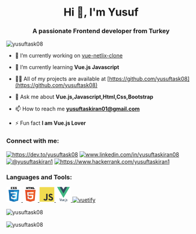 <h1 align="center">Hi 👋, I'm Yusuf</h1>
<h3 align="center">A passionate Frontend developer from Turkey</h3>

<p align="left"> <img src="https://komarev.com/ghpvc/?username=yusuftask08&label=Profile%20views&color=0e75b6&style=flat" alt="yusuftask08" /> </p>

- 🔭 I’m currently working on [vue-netlix-clone](https://github.com/yusuftask08/vue-netflix-clone)

- 🌱 I’m currently learning **Vue.js Javascript**

- 👨‍💻 All of my projects are available at [https://github.com/yusuftask08](https://github.com/yusuftask08)

- 💬 Ask me about **Vue.js,Javascript,Html,Css,Bootstrap**

- 📫 How to reach me **yusuftaskiran01@gmail.com**

- ⚡ Fun fact **I am Vue.js Lover**

<h3 align="left">Connect with me:</h3>
<p align="left">
<a href="https://dev.to/https://dev.to/yusuftask08" target="blank"><img align="center" src="https://cdn.jsdelivr.net/npm/simple-icons@3.0.1/icons/dev-dot-to.svg" alt="https://dev.to/yusuftask08" height="30" width="40" /></a>
<a href="https://linkedin.com/in/www.linkedin.com/in/yusuftaskiran08" target="blank"><img align="center" src="https://cdn.jsdelivr.net/npm/simple-icons@3.0.1/icons/linkedin.svg" alt="www.linkedin.com/in/yusuftaskiran08" height="30" width="40" /></a>
<a href="https://medium.com/@yusuftaskiran1" target="blank"><img align="center" src="https://cdn.jsdelivr.net/npm/simple-icons@3.0.1/icons/medium.svg" alt="@yusuftaskiran1" height="30" width="40" /></a>
<a href="https://www.hackerrank.com/https://www.hackerrank.com/yusuftaskiran1" target="blank"><img align="center" src="https://cdn.jsdelivr.net/npm/simple-icons@3.0.1/icons/hackerrank.svg" alt="https://www.hackerrank.com/yusuftaskiran1" height="30" width="40" /></a>
</p>

<h3 align="left">Languages and Tools:</h3>
<p align="left"> <a href="https://www.w3schools.com/css/" target="_blank"> <img src="https://raw.githubusercontent.com/devicons/devicon/master/icons/css3/css3-original-wordmark.svg" alt="css3" width="40" height="40"/> </a> <a href="https://www.w3.org/html/" target="_blank"> <img src="https://raw.githubusercontent.com/devicons/devicon/master/icons/html5/html5-original-wordmark.svg" alt="html5" width="40" height="40"/> </a> <a href="https://developer.mozilla.org/en-US/docs/Web/JavaScript" target="_blank"> <img src="https://raw.githubusercontent.com/devicons/devicon/master/icons/javascript/javascript-original.svg" alt="javascript" width="40" height="40"/> </a> <a href="https://vuejs.org/" target="_blank"> <img src="https://raw.githubusercontent.com/devicons/devicon/master/icons/vuejs/vuejs-original-wordmark.svg" alt="vuejs" width="40" height="40"/> </a> <a href="https://vuetifyjs.com/en/" target="_blank"> <img src="https://bestofjs.org/logos/vuetify.svg" alt="vuetify" width="40" height="40"/> </a> </p>

<p><img align="center" src="https://github-readme-stats.vercel.app/api?username=yusuftask08&show_icons=true&locale=en" alt="yusuftask08" /></p>
<p><img align="center" src="https://github-readme-stats.vercel.app/api/top-langs?username=yusuftask08&show_icons=true&locale=en&layout=compact" alt="yusuftask08" /></p>



